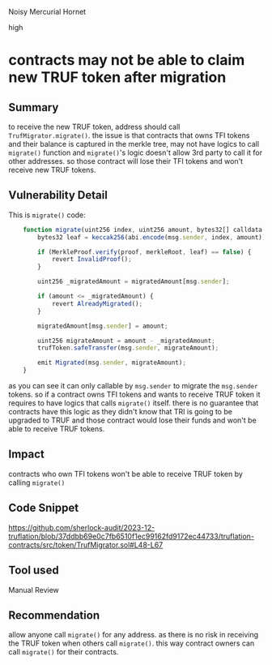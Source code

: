 Noisy Mercurial Hornet

high

# contracts may not be able to claim new TRUF token after migration

## Summary
to receive the new TRUF token, address should call `TrufMigrator.migrate()`. the issue is that contracts that owns TFI tokens and their balance is captured in the merkle tree, may not have logics to call `migrate()` function and `migrate()`'s logic doesn't allow 3rd party to call it for other addresses. so those contract will lose their TFI tokens and won't receive new TRUF tokens.

## Vulnerability Detail
This is `migrate()` code:
```javascript
    function migrate(uint256 index, uint256 amount, bytes32[] calldata proof) external {
        bytes32 leaf = keccak256(abi.encode(msg.sender, index, amount));

        if (MerkleProof.verify(proof, merkleRoot, leaf) == false) {
            revert InvalidProof();
        }

        uint256 _migratedAmount = migratedAmount[msg.sender];

        if (amount <= _migratedAmount) {
            revert AlreadyMigrated();
        }

        migratedAmount[msg.sender] = amount;

        uint256 migrateAmount = amount - _migratedAmount;
        trufToken.safeTransfer(msg.sender, migrateAmount);

        emit Migrated(msg.sender, migrateAmount);
    }
```
as you can see it can only callable by `msg.sender` to migrate the `msg.sender` tokens. so if a contract owns TFI tokens and wants to receive TRUF token it requires to have logics that calls `migrate()` itself. there is no guarantee that contracts have this logic as they didn't know that TRI is going to be upgraded to TRUF and those contract would lose their funds and won't be able to receive TRUF tokens.

## Impact
contracts who own TFI tokens won't be able to receive TRUF token by calling `migrate()`

## Code Snippet
https://github.com/sherlock-audit/2023-12-truflation/blob/37ddbb69e0c7fb6510f1ec99162fd9172ec44733/truflation-contracts/src/token/TrufMigrator.sol#L48-L67

## Tool used
Manual Review

## Recommendation
allow anyone call `migrate()` for any address. as there is no risk in receiving the TRUF token when others call `migrate()`. this way contract owners can call `migrate()` for their contracts.